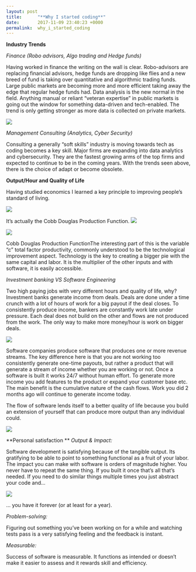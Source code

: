 ```yaml
---
layout: post
title:      "**Why I started coding**"
date:       2017-11-09 23:40:23 +0000
permalink:  why_i_started_coding
---
```




**Industry Trends**

*Finance (Robo advisors, Algo trading and Hedge funds)*

Having worked in finance the writing on the wall is clear. Robo-advisors are replacing financial advisors, hedge funds are dropping like flies and a new breed of fund is taking over quantitative and algorithmic trading funds. Large public markets are becoming more and more efficient taking away the edge that regular hedge funds had. Data analysis is the new normal in the field. Anything manual or reliant “veteran expertise” in public markets is going out the window for something data-driven and tech-enabled. The trend is only getting stronger as more data is collected on private markets.

![](https://media.giphy.com/media/hFXwY4lER3oBO/giphy.gif)

*Management Consulting (Analytics, Cyber Security)*

Consulting a generally “soft skills” industry is moving towards tech as coding becomes a key skill. Major firms are expanding into data analytics and cybersecurity. They are the fastest growing arms of the top firms and expected to continue to be in the coming years.
With the trends seen above, there is the choice of adapt or become obsolete.



**Output/Hour and Quality of Life**

Having studied economics I learned a key principle to improving people’s standard of living.

![](https://media.giphy.com/media/Y8eTQ0dhQ3zd6/giphy.gif)

It’s actually the Cobb Douglas Production Function. ![](https://en.wikipedia.org/wiki/Cobb%E2%80%93Douglas_production_function)

![](https://z3100668.files.wordpress.com/2014/01/slide1.jpg)

Cobb Douglas Production FunctionThe interesting part of this is the variable “c” total factor productivity, commonly understood to be the technological improvement aspect. Technology is the key to creating a bigger pie with the same capital and labor. It is the multiplier of the other inputs and with software, it is easily accessible.

*Investment banking VS Software Engineering*

Two high paying jobs with very different hours and quality of life, why?
Investment banks generate income from deals. Deals are done under a time crunch with a lot of hours of work for a big payout if the deal closes. To consistently produce income, bankers are constantly work late under pressure. Each deal does not build on the other and flows are not produced from the work. The only way to make more money/hour is work on bigger deals.

![](https://media.giphy.com/media/qsXsB3WsS5yA8/giphy.gif)

Software companies produce software that produces one or more revenue streams. The key difference here is that you are not working too consistently generate one-time payouts, but rather a product that will generate a stream of income whether you are working or not. Once a software is built it works 24/7 without human effort. To generate more income you add features to the product or expand your customer base etc. The main benefit is the cumulative nature of the cash flows. Work you did 2 months ago will continue to generate income today.

The flow of software lends itself to a better quality of life because you build an extension of yourself that can produce more output than any individual could.

![](https://media.giphy.com/media/Lqf80ZDBNyhpe/giphy.gif)

**Personal satisfaction
**
*Output & Impact:*

Software development is satisfying because of the tangible output. Its gratifying to be able to point to something functional as a fruit of your labor. The impact you can make with software is orders of magnitude higher. You never have to repeat the same thing. If you built it once that’s all that’s needed. If you need to do similar things multiple times you just abstract your code and…

![](https://media.giphy.com/media/Y8eTQ0dhQ3zd6/giphy.gif)

… you have it forever (or at least for a year).


*Problem-solving:*

Figuring out something you’ve been working on for a while and watching tests pass is a very satisfying feeling and the feedback is instant.

*Measurable:* 

Success of software is measurable. It functions as intended or doesn’t make it easier to assess and it rewards skill and efficiency.
